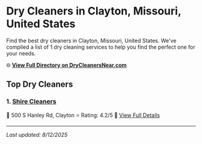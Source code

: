 # Dry Cleaners in Clayton, Missouri, United States

Find the best dry cleaners in Clayton, Missouri, United States. We've compiled a list of 1 dry cleaning services to help you find the perfect one for your needs.

🌐 **[View Full Directory on DryCleanersNear.com](https://drycleanersnear.com/city/US/Missouri/Clayton)**

## Top Dry Cleaners

### 1. [Shire Cleaners](https://drycleanersnear.com/dryCleaner/686f1ee11cef475d4de83ed5/shire-cleaners)
📍 500 S Hanley Rd, Clayton
⭐ Rating: 4.2/5
🔗 [View Full Details](https://drycleanersnear.com/dryCleaner/686f1ee11cef475d4de83ed5/shire-cleaners)


---

*Last updated: 8/12/2025*
